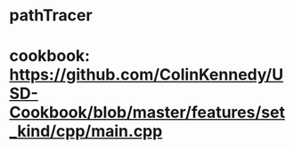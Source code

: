 # pathTracer


# cookbook: https://github.com/ColinKennedy/USD-Cookbook/blob/master/features/set_kind/cpp/main.cpp
